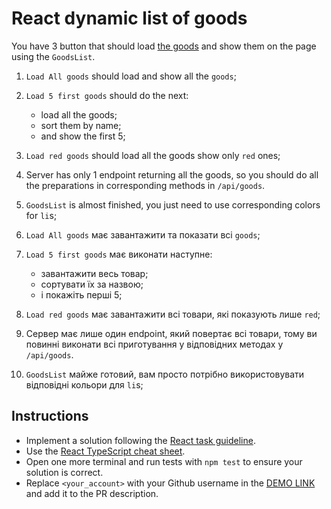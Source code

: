 # React dynamic list of goods
You have 3 button that should load [the goods](https://mate-academy.github.io/react_dynamic-list-of-goods/goods.json) and show them on the page using the `GoodsList`.

1. `Load All goods` should load and show all the `goods`;
1. `Load 5 first goods` should do the next:
    - load all the goods;
    - sort them by name;
    - and show the first 5;
1. `Load red goods` should load all the goods show only `red` ones;
1. Server has only 1 endpoint returning all the goods, so you should do all the preparations in corresponding methods in `/api/goods`.
1. `GoodsList` is almost finished, you just need to use corresponding colors for `li`s;

1. `Load All goods` має завантажити та показати всі `goods`;
1. `Load 5 first goods` має виконати наступне:
     - завантажити весь товар;
     - сортувати їх за назвою;
     - і покажіть перші 5;
1. `Load red goods` має завантажити всі товари, які показують лише `red`;
1. Сервер має лише один endpoint, який повертає всі товари, тому ви повинні виконати всі приготування у відповідних методах у `/api/goods`.
1. `GoodsList` майже готовий, вам просто потрібно використовувати відповідні кольори для `li`s;

## Instructions

- Implement a solution following the [React task guideline](https://github.com/mate-academy/react_task-guideline#react-tasks-guideline).
- Use the [React TypeScript cheat sheet](https://mate-academy.github.io/fe-program/js/extra/react-typescript).
- Open one more terminal and run tests with `npm test` to ensure your solution is correct.
- Replace `<your_account>` with your Github username in the [DEMO LINK](https://emxm.github.io/react_dynamic-list-of-goods/) and add it to the PR description.
